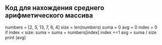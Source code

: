 ## Код для нахождения среднего арифметического массива

numbers = [2, 5, 13, 7, 6, 4]
size = len(numbers)
suma = 0
avg = 0
index = 0
if index < size:
    suma = suma + numbers[index]
    index +=1
avg = suma / size
print (avg)